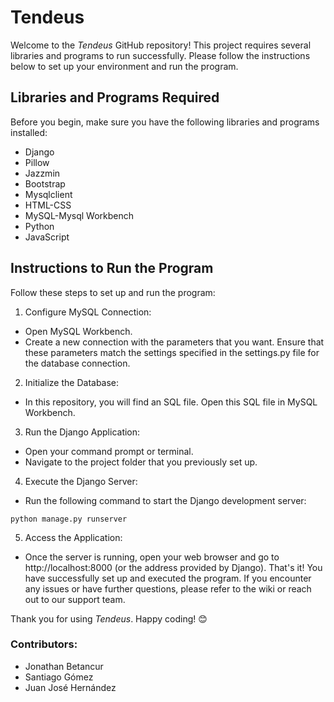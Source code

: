 # Tendeus
Welcome to the *Tendeus* GitHub repository! This project requires several libraries and programs to run successfully. Please follow the instructions below to set up your environment and run the program.

## Libraries and Programs Required
Before you begin, make sure you have the following libraries and programs installed:

- Django
- Pillow
- Jazzmin
- Bootstrap
- Mysqlclient
- HTML-CSS
- MySQL-Mysql Workbench
- Python
- JavaScript

## Instructions to Run the Program
Follow these steps to set up and run the program:

1. Configure MySQL Connection:

  - Open MySQL Workbench.
  - Create a new connection with the parameters that you want. Ensure that these parameters match the settings specified in the settings.py file for the database connection.
2. Initialize the Database:

  - In this repository, you will find an SQL file. Open this SQL file in MySQL Workbench.

3. Run the Django Application:

  - Open your command prompt or terminal.
  - Navigate to the project folder that you previously set up.
4. Execute the Django Server:

  - Run the following command to start the Django development server:
~~~
python manage.py runserver
~~~
5. Access the Application:

  - Once the server is running, open your web browser and go to http://localhost:8000 (or the address provided by Django).
That's it! You have successfully set up and executed the program. If you encounter any issues or have further questions, please refer to the wiki or reach out to our support team.

Thank you for using *Tendeus*. Happy coding! 😊

### Contributors:
- Jonathan Betancur
- Santiago Gómez
- Juan José Hernández
